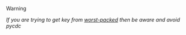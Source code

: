 > [!WARNING]
> *If you are trying to get key from [worst-packed](https://github.com/exotic-inx/REVERSE/blob/main/Hard/Worst-packed.py) then be aware and avoid pycdc*
